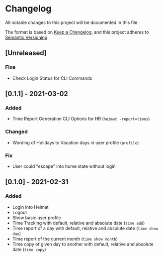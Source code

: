 # Changelog
All notable changes to this project will be documented in this file.

The format is based on [Keep a Changelog](https://keepachangelog.com/en/1.0.0/),
and this project adheres to [Semantic Versioning](https://semver.org/spec/v2.0.0.html).

## [Unreleased]

### Fixe

- Check Login Status for CLI Commands


## [0.1.1] - 2021-03-02

### Added
- Time Report Generation CLI Options for HR (`heimat -report=times`)

### Changed
- Wording of Holidays to Vacation days in user profile (`profile`)

### Fix
- User could "escape" into home state without login


## [0.1.0] - 2021-02-31

### Added
- Login into Heimat
- Logout
- Show basic user profile
- Time Tracking with default, relative and absolute date (`time add`)
- Time report of a day with default, relative and absolute date (`time show day`)
- Time report of the current month (`time show month`)
- Time copy of given day to another with default, relative and absolute date (`time copy`)
